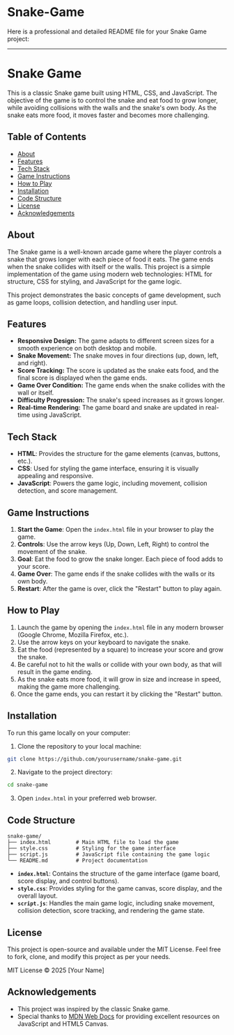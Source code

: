 # Snake-Game
Here is a professional and detailed README file for your Snake Game project:

---

# Snake Game

This is a classic Snake game built using HTML, CSS, and JavaScript. The objective of the game is to control the snake and eat food to grow longer, while avoiding collisions with the walls and the snake's own body. As the snake eats more food, it moves faster and becomes more challenging.

## Table of Contents

- [About](#about)
- [Features](#features)
- [Tech Stack](#tech-stack)
- [Game Instructions](#game-instructions)
- [How to Play](#how-to-play)
- [Installation](#installation)
- [Code Structure](#code-structure)
- [License](#license)
- [Acknowledgements](#acknowledgements)

## About

The Snake game is a well-known arcade game where the player controls a snake that grows longer with each piece of food it eats. The game ends when the snake collides with itself or the walls. This project is a simple implementation of the game using modern web technologies: HTML for structure, CSS for styling, and JavaScript for the game logic.

This project demonstrates the basic concepts of game development, such as game loops, collision detection, and handling user input.

## Features

- **Responsive Design:** The game adapts to different screen sizes for a smooth experience on both desktop and mobile.
- **Snake Movement:** The snake moves in four directions (up, down, left, and right).
- **Score Tracking:** The score is updated as the snake eats food, and the final score is displayed when the game ends.
- **Game Over Condition:** The game ends when the snake collides with the wall or itself.
- **Difficulty Progression:** The snake's speed increases as it grows longer.
- **Real-time Rendering:** The game board and snake are updated in real-time using JavaScript.

## Tech Stack

- **HTML**: Provides the structure for the game elements (canvas, buttons, etc.).
- **CSS**: Used for styling the game interface, ensuring it is visually appealing and responsive.
- **JavaScript**: Powers the game logic, including movement, collision detection, and score management.
  
## Game Instructions

1. **Start the Game**: Open the `index.html` file in your browser to play the game.
2. **Controls**: Use the arrow keys (Up, Down, Left, Right) to control the movement of the snake.
3. **Goal**: Eat the food to grow the snake longer. Each piece of food adds to your score.
4. **Game Over**: The game ends if the snake collides with the walls or its own body.
5. **Restart**: After the game is over, click the "Restart" button to play again.

## How to Play

1. Launch the game by opening the `index.html` file in any modern browser (Google Chrome, Mozilla Firefox, etc.).
2. Use the arrow keys on your keyboard to navigate the snake.
3. Eat the food (represented by a square) to increase your score and grow the snake.
4. Be careful not to hit the walls or collide with your own body, as that will result in the game ending.
5. As the snake eats more food, it will grow in size and increase in speed, making the game more challenging.
6. Once the game ends, you can restart it by clicking the "Restart" button.

## Installation

To run this game locally on your computer:

1. Clone the repository to your local machine:

```bash
git clone https://github.com/yourusername/snake-game.git
```

2. Navigate to the project directory:

```bash
cd snake-game
```

3. Open `index.html` in your preferred web browser.

## Code Structure

```
snake-game/
├── index.html        # Main HTML file to load the game
├── style.css         # Styling for the game interface
├── script.js         # JavaScript file containing the game logic
└── README.md         # Project documentation
```

- **`index.html`**: Contains the structure of the game interface (game board, score display, and control buttons).
- **`style.css`**: Provides styling for the game canvas, score display, and the overall layout.
- **`script.js`**: Handles the main game logic, including snake movement, collision detection, score tracking, and rendering the game state.

## License

This project is open-source and available under the MIT License. Feel free to fork, clone, and modify this project as per your needs.

MIT License © 2025 [Your Name]

## Acknowledgements

- This project was inspired by the classic Snake game.
- Special thanks to [MDN Web Docs](https://developer.mozilla.org/en-US/) for providing excellent resources on JavaScript and HTML5 Canvas.
